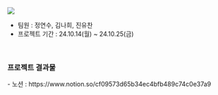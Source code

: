 <img src="https://capsule-render.vercel.app/api?type=waving&color=FFD700&height=200&section=header&text=JOBDUCK&fontSize=90" />
<ul>
  <li>팀원 : 정연수, 김나희, 진유찬</li>
  <li>프로젝트 기간 : 24.10.14(월) ~ 24.10.25(금)</li>
</ul>
<br>
<h3>프로젝트 결과물</h3>
<p> - 노션 : https://www.notion.so/cf09573d65b34ec4bfb489c74c0e37a9</p>
